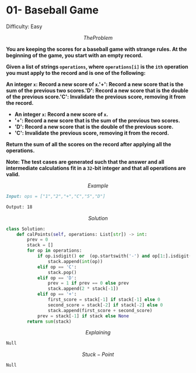 # 01- Baseball Game

Difficulty: Easy

$$
The Problem
$$

**You are keeping the scores for a baseball game with strange rules. At the beginning of the game, you start with an empty record.**

**Given a list of strings `operations`, where `operations[i]` is the `ith` operation you must apply to the record and is one of the following:**

**An integer `x`: Record a new score of `x`.'+': Record a new score that is the sum of the previous two scores.'D': Record a new score that is the double of the previous score.'C': Invalidate the previous score, removing it from the record.**

- **An integer `x`: Record a new score of `x`.**
- **'+': Record a new score that is the sum of the previous two scores.**
- **'D': Record a new score that is the double of the previous score.**
- **'C': Invalidate the previous score, removing it from the record.**

**Return the sum of all the scores on the record after applying all the operations.**

**Note: The test cases are generated such that the answer and all intermediate calculations fit in a `32`-bit integer and that all operations are valid.**

$$
Example
$$

```markdown
Input: ops = ["1","2","+","C","5","D"]

Output: 18
```

$$
Solution
$$

```python
class Solution:
    def calPoints(self, operations: List[str]) -> int:
        prev = 0
        stack = []
        for op in operations:
            if op.isdigit() or  (op.startswith('-') and op[1:].isdigit()):
                stack.append(int(op))
            elif op == 'C':
                stack.pop()
            elif op == 'D':
                prev = 1 if prev == 0 else prev
                stack.append(2 * stack[-1])
            elif op == '+':
                first_score = stack[-1] if stack[-1] else 0
                second_score = stack[-2] if stack[-2] else 0
                stack.append(first_score + second_score) 
            prev = stack[-1] if stack else None
        return sum(stack)
```

$$
Explaining
$$

```markdown
Null
```

$$
Stuck-Point
$$

```markdown
Null
```